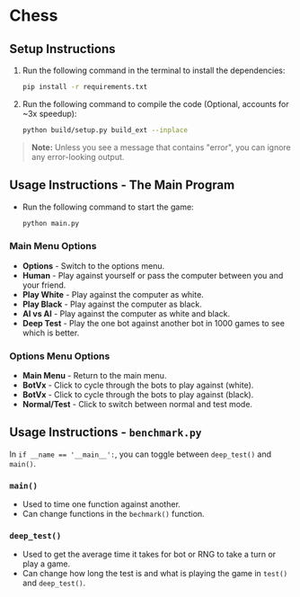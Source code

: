 # Chess

## Setup Instructions

1. Run the following command in the terminal to install the dependencies:
    ```bash
    pip install -r requirements.txt
    ```

2. Run the following command to compile the code (Optional, accounts for ~3x speedup):
    ```bash
    python build/setup.py build_ext --inplace
    ```
> **Note:** Unless you see a message that contains "error", you can ignore any error-looking output.

## Usage Instructions - The Main Program

- Run the following command to start the game:
    ```bash
    python main.py
    ```
### Main Menu Options

 - **Options** - Switch to the options menu.
 - **Human** - Play against yourself or pass the computer between you and your friend.
 - **Play White** - Play against the computer as white.
 - **Play Black** - Play against the computer as black.
 - **AI vs AI** - Play against the computer as white and black.
 - **Deep Test** - Play the one bot against another bot in 1000 games to see which is better.

### Options Menu Options

 - **Main Menu** - Return to the main menu.
 - **BotVx** - Click to cycle through the bots to play against (white).
 - **BotVx** - Click to cycle through the bots to play against (black).
 - **Normal/Test** - Click to switch between normal and test mode.

## Usage Instructions - `benchmark.py`

In `if __name == '__main__':`, you can toggle between `deep_test()` and `main()`.

### `main()`

 - Used to time one function against another.
 - Can change functions in the `bechmark()` function.

### `deep_test()`

 - Used to get the average time it takes for bot or RNG to take a turn or play a game.
 - Can change how long the test is and what is playing the game in `test()` and `deep_test()`.

